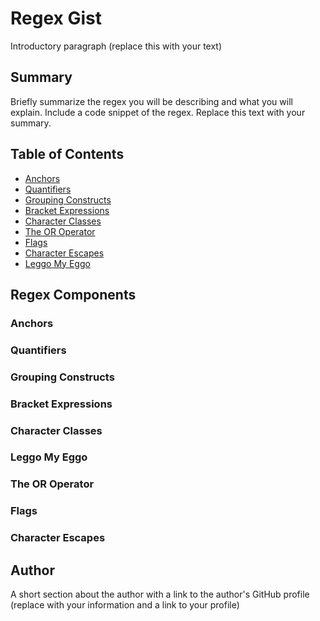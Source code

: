 # Regex Gist

Introductory paragraph (replace this with your text)

## Summary

Briefly summarize the regex you will be describing and what you will explain. Include a code snippet of the regex. Replace this text with your summary.

## Table of Contents

- [Anchors](#anchors)
- [Quantifiers](#quantifiers)
- [Grouping Constructs](#grouping-constructs)
- [Bracket Expressions](#bracket-expressions)
- [Character Classes](#character-classes)
- [The OR Operator](#the-or-operator)
- [Flags](#flags)
- [Character Escapes](#character-escapes)
- [Leggo My Eggo](#leggo-my-eggo)

## Regex Components

### Anchors

### Quantifiers

### Grouping Constructs

### Bracket Expressions

### Character Classes

### Leggo My Eggo

### The OR Operator

### Flags

### Character Escapes

## Author

A short section about the author with a link to the author's GitHub profile (replace with your information and a link to your profile)
